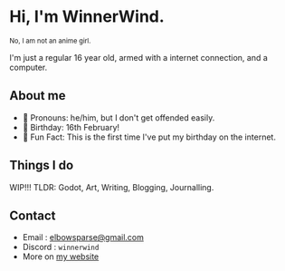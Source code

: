 # Hi, I'm WinnerWind.
<sup> No, I am not an anime girl. </sup>

I'm just a regular 16 year old, armed with a internet connection, and a computer.
## About me
- 🫥 Pronouns: he/him, but I don't get offended easily.
- 🎂 Birthday: 16th February!
- 🍄 Fun Fact: This is the first time I've put my birthday on the internet.

## Things I do
WIP!!! TLDR: Godot, Art, Writing, Blogging, Journalling.
## Contact
- Email : [elbowsparse@gmail.com](mailto:elbowsparse@gmail.com?subject=Hello!&body=Hey%20there!%0A)
- Discord : `winnerwind`
- More on [my website](https://winnerwind.github.io/contact)

<!--
**WinnerWind/WinnerWind** is a ✨ _special_ ✨ repository because its `README.md` (this file) appears on your GitHub profile.

Here are some ideas to get you started:

- 🔭 I’m currently working on ...
- 🌱 I’m currently learning ...
- 👯 I’m looking to collaborate on ...
- 🤔 I’m looking for help with ...
- 💬 Ask me about ...
- 📫 How to reach me: ...
- 😄 Pronouns: ...
- ⚡ Fun fact: ...
-->
